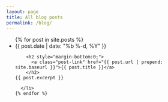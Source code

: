 ```yaml
---
layout: page
title: All blog posts
permalink: /blog/
---
```


  <ul class="post-list">
    {% for post in site.posts %}
      <li>
        <span class="post-meta">{{ post.date | date: "%b %-d, %Y" }}</span>

        <h2 style="margin-bottom:0;">
          <a class="post-link" href="{{ post.url | prepend: site.baseurl }}">{{ post.title }}</a>
        </h2>
	{{ post.excerpt }}

      </li>
    {% endfor %}
  </ul>
